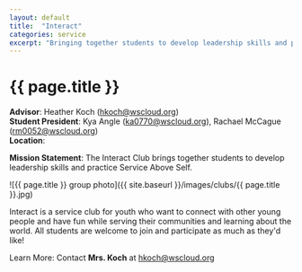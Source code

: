 ```yaml
---
layout: default
title:  "Interact"
categories: service
excerpt: "Bringing together students to develop leadership skills and practice Service Above Self."
---
```


# {{ page.title }}

**Advisor**: Heather Koch (<hkoch@wscloud.org>)
<br/>**Student President**: Kya Angle (<ka0770@wscloud.org>), Rachael McCague (<rm0052@wscloud.org>)
<br/>**Location**: 

**Mission Statement**: The Interact Club brings together students to develop leadership skills and practice Service Above Self.

![{{ page.title }} group photo]({{ site.baseurl }}/images/clubs/{{ page.title }}.jpg)

Interact is a service club for youth who want to connect with other young people and have fun while serving their communities and learning about the world. All students are welcome to join and participate as much as they'd like!

Learn More: Contact **Mrs. Koch** at <hkoch@wscloud.org>